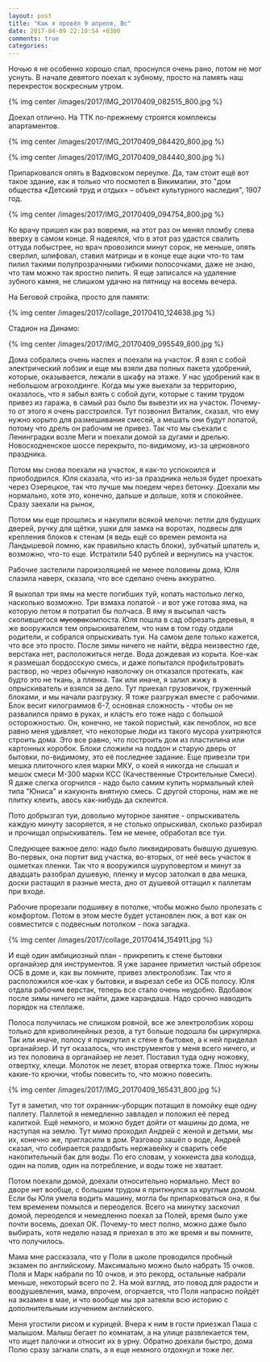 ```yaml
---
layout: post
title: "Как я провёл 9 апреля, Вс"
date: 2017-04-09 22:10:54 +0300
comments: true
categories: 
---
```

Ночью я не особенно хорошо спал, проснулся очень рано, потом не мог уснуть. В начале девятого поехал к зубному, просто на память наш перекресток воскресным утром.

{% img center /images/2017/IMG_20170409_082515_800.jpg %}

Доехал отлично. На ТТК по-прежнему строятся комплексы апартаментов.

{% img center /images/2017/IMG_20170409_084420_800.jpg %}

{% img center /images/2017/IMG_20170409_084440_800.jpg %}

Припарковался опять в Вадковском переулке. Да, там стоит ещё вот такое здание, как я только что посмотел в Викимапии, это "дом общества «Детский труд и отдых» – объект культурного наследия", 1907 год. 

{% img center /images/2017/IMG_20170409_094754_800.jpg %}

Ко врачу пришел как раз вовремя, на этот раз он менял пломбу слева вверху в самом конце. Я надеялся, что в этот раз удастся свалить оттуда побыстрее, но врач провозился минут сорок, не меньше, опять сверлил, шлифовал, ставил матрицы и в конце еще ацки что-то там пилил такими полупрозрачными гибкими полосочками, даже не знаю, что там можно так яростно пилить. Я еще записался на удаление зубного камня, не слишком удачно на пятницу на восемь вечера.

На Беговой стройка, просто для памяти:

{% img center /images/2017/collage_20170410_124638.jpg %}

Стадион на Динамо:

{% img center /images/2017/IMG_20170409_095549_800.jpg %}

Дома собрались очень наспех и поехали на участок. Я взял с собой электрический лобзик и еще мы взяли два полных пакета удобрений, которые, оказывается, лежали в шкафу на этаже. У нас удобрений как в небольшом агрохолдинге. Когда мы уже выехали за территорию, оказалось, что я забыл взять с собой дуги, которые с таким трудом привез из гаража, в самый раз было бы вывезти их на участок. Почему-то от этого я очень расстроился. Тут позвонил Виталик, сказал, что ему нужно корыто для размешивания смесей, а мешать они будут лопатой, потому что дрель он рабочим не привез. Так что мы съехали с Ленинградки возле Меги и поехали домой за дугами и дрелью. Новосходненское шоссе перекрыто, по-видимому, из-за церковного праздника.

Потом мы снова поехали на участок, я как-то успокоился и приободрился. Юля сказала, что из-за праздника нельзя будет проехать через Озерецкое, так что лучше мы поедем через бетонку. Доехали мы нормально, хотя это, конечно, дальше и дольше, хотя и спокойнее. Сразу заехали на рынок, 

Потом мы еще прошлись и накупили всякой мелочи: петли для будущих дверей, ручку для щётки, ушки для замка на воротах, подвесы для крепления блоков к стенам (я ведь ещё со времен ремонта на Ландышевой помню, как правильно класть блоки), зубчатый шпатель и, возможно, что-то еще. Истратили 540 рублей и вернулись на участок.

Рабочие застелили пароизоляцией не менее половины дома, Юля слазила наверх, сказала, что все сделано очень аккуратно.

Я выкопал три ямы на месте погибших туй, копать настолько легко, насколько возможно. Три взмаха лопатой - и вот уже готова яма, на которую летом я потратил бы полчаса. В яму я высыпал часть скопившегося ~~мусора~~компоста. Юля пошла в сад обрезать деревья, я же вооружился тем опрыскивателем, что нам в том году отдали родители, и собрался опрыскивать туи. На самом деле только кажется, что все это просто. После зимы ничего не найти, вёдра неизвестно где, верстака нет, расположиться негде. Вода дождевая из корыта. Кое-как я размешал бордосскую смесь, и даже попытался профильтровать раствор, но через обычную наволочку он отказался протекать, как будто это не ткань, а пленка. Так или иначе, я залил жижу в опрыскиватель и взялся за дело. Тут приехал грузовичок, груженный блоками, и мы начали разгрузку. Я тоже разгружал вместе с рабочими. Блок весит килограммов 6-7, основная сложность - чтобы он не развалился прямо в руках, и класть его тоже надо с большой осторожностью. Он, конечно, не такой пористый, как пеноблок, но все равно меня удивляет, что некоторые люди из такого мусора ухитряются строить дома. Это все равно, что построить дом из пластилина или картонных коробок. Блоки сложили на поддон и старую дверь от бытовки, по-видимому, это её последнее задание. Еще привезли три мешка плиточного клея марки МКУ, о коей я никогда не слышал и мешок смеси М-300 марки КСС (Качественные Строительные Смеси). Я даже слегка огорчился - надо было самим купить нормальный клей типа "Юниса" и какуюнть внятную смесь. С другой стороны, нам же не плитку клеить, авось как-нибудь да склеится. 

Пото добрызгал туи, довольно муторное занятие - опрыскиватель каждую минуту засоряется, я не столько опрыскивал, сколько разбирал и прочищал опрыскиватель. Тем не менее, обработал все туи.

Следующее важное дело: надо было ликвидировать бывшую душевую. Во-первых, она портит вид участка, во-вторых, от неё весь участок в ошметках пленки. Так что я вооружился шуруповертом и минут за двадцать разобрал душевую, пленку и мусор затолкал в два мешка, доски растащил в разные места, дно от душевой оттащил к паллетам при входе.

Рабочие прорезали подшивку в потолке, чтобы можно было пролезать с комфортом. Потом в этом месте будет установлен люк, а вот как он совместится с подвесным потолком - пока загадка.

{% img center /images/2017/collage_20170414_154911.jpg %}

И ещё один амбициозный план - прикрепить к стене бытовки органайзер для инструментов. Я уже заранее приметил чистый обрезок ОСБ в доме и, как вы помните, привез электролобзик. Так что я расположился кое-как у бытовки, и вырезал себе из ОСБ полосу. Юля отдала рабочим верстак, теперь все стало очень неудобно. Вдобавок после зимы ничего не найти, даже карандаша. Надо срочно наводить порядок на стеллаже.

Полоса получилась не слишком ровной, все же электролобзик хорош только для криволинейных резов, а тут больше подошла бы циркулярка. Так или иначе, полосу я прикрутил к стене в бытовке, а к ней приделал органайзер. И тут оказалось, что инструментов у меня всего ничего, и из тех половина в органайзер не лезет. Поставил туда одну ножовку, отвертку, клещи. Молоток не лезет, вторая отвертка тоже. Плюс нужны какие-то крючки, чтобы повесить то, что можно повесить.

{% img center /images/2017/IMG_20170409_165431_800.jpg %}

Тут я заметил, что тот охранник-уборщик потащил в помойку еще одну паллету. Паллетой я немедленно завладел и положил её перед калиткой. Ещё немного, и можно будет дойти от машины до дома, не наступая на землю. Тут мимо проходил Андрей с женой и детьми, мы их, конечно же, пригласили в дом. Разговор зашёл о воде, Андрей сказал, что собирается раздобыть нержавейку и сварить себе накопительный бак для воды. По его словам, у хоккеиста два колодца, один на полив, один на потребление, и воды тоже не хватает. 

Потом поехали домой, доехали относительно нормально. Мест во дворе нет вообще, с большим трудом я приткнулся за круглым домом. Если бы Юля умела водить машину, могла бы припарковаться она, я бы тем временем помылся и переоделся. Всего на минутку заскочил домой, переоделся и немедленно поехал за Полей, время было уже почти восемь, доехал ОК. Почему-то мест полно, можно даже было выбирать, хотя неделю назад я приехал в это же время и вы помните, что получилось. 

Мама мне рассказала, что у Поли в школе проводился пробный экзамен по английскому. Максимально можно было набрать 15 очков. Поля и Марк набрали по 10 очков, и это рекорд, остальные набрали меньше, некоторый всего по 2. На мой взгляд, это повод для радости и воодушевления, мама, впрочем, огорчается, что Поля напрасно пойдёт на экзамен в мае, и что вообще мы зря затеяли всю историю с дополнительным изучением английского.

Меня угостили рисом и курицей. Вчера к ним в гости приезжал Паша с малышом. Малыш бегает по комнатам, а на улице развлекается тем, что ищет палочки и относит их в урну. Обратно доехали быстро, дома Полю сразу загнали спать, а я еще немного отдохнул и тоже лег.